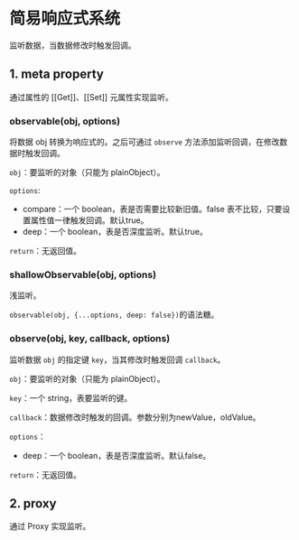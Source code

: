 # 简易响应式系统

监听数据，当数据修改时触发回调。

## 1. meta property

通过属性的 [[Get]]、[[Set]] 元属性实现监听。

### observable(obj, options)

将数据 obj 转换为响应式的。之后可通过 ```observe``` 方法添加监听回调，在修改数据时触发回调。

```obj```：要监听的对象（只能为 plainObject）。

```options```:

* compare：一个 boolean，表是否需要比较新旧值。false 表不比较，只要设置属性值一律触发回调。默认true。
* deep：一个 boolean，表是否深度监听。默认true。

```return```：无返回值。

### shallowObservable(obj, options)

浅监听。

```observable(obj, {...options, deep: false})```的语法糖。

### observe(obj, key, callback, options)

监听数据 ```obj``` 的指定键 ```key```，当其修改时触发回调 ```callback```。

```obj```：要监听的对象（只能为 plainObject）。

```key```：一个 string，表要监听的键。

```callback```：数据修改时触发的回调。参数分别为newValue，oldValue。

```options```：

* deep：一个 boolean，表是否深度监听。默认false。

```return```：无返回值。

## 2. proxy

通过 Proxy 实现监听。

